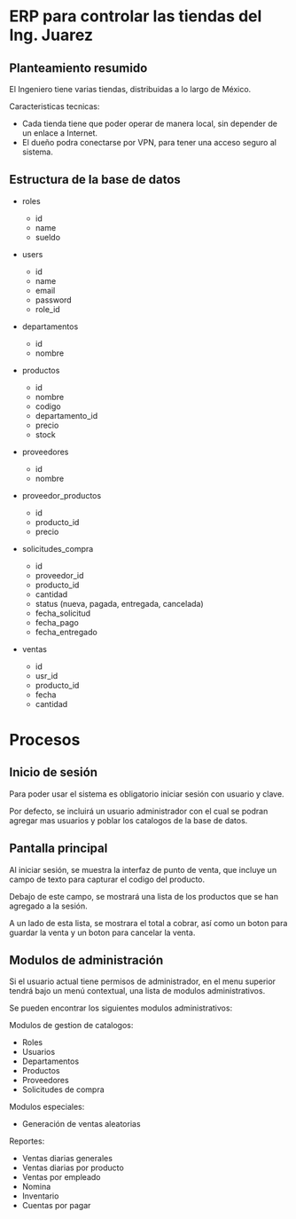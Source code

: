 # ERP para controlar las tiendas del Ing. Juarez

## Planteamiento resumido
El Ingeniero tiene varias tiendas, distribuidas a lo largo de México.

Caracteristicas tecnicas:
- Cada tienda tiene que poder operar de manera local, sin depender de un enlace a Internet.
- El dueño podra conectarse por VPN, para tener una acceso seguro al sistema.

## Estructura de la base de datos

- roles
    - id
    - name
    - sueldo

- users
    - id
    - name
    - email
    - password
    - role_id

- departamentos
    - id
    - nombre

- productos
    - id
    - nombre
    - codigo
    - departamento_id
    - precio
    - stock

- proveedores
    - id
    - nombre

- proveedor_productos
    - id
    - producto_id
    - precio

- solicitudes_compra
    - id
    - proveedor_id
    - producto_id
    - cantidad
    - status (nueva, pagada, entregada, cancelada)
    - fecha_solicitud
    - fecha_pago
    - fecha_entregado

- ventas
    - id
    - usr_id
    - producto_id
    - fecha
    - cantidad

# Procesos

## Inicio de sesión

Para poder usar el sistema es obligatorio iniciar sesión con usuario y clave.

Por defecto, se incluirá un usuario administrador con el cual se podran agregar
mas usuarios y poblar los catalogos de la base de datos.

## Pantalla principal

Al iniciar sesión, se muestra la interfaz de punto de venta, que incluye un 
campo de texto para capturar el codigo del producto.

Debajo de este campo, se mostrará una lista de los productos que se han
agregado a la sesión.

A un lado de esta lista, se mostrara el total a cobrar, así como un boton
para guardar la venta y un boton para cancelar la venta.

## Modulos de administración

Si el usuario actual tiene permisos de administrador, en el menu superior
tendrá bajo un menú contextual, una lista de modulos administrativos.

Se pueden encontrar los siguientes modulos administrativos:

Modulos de gestion de catalogos:
- Roles
- Usuarios
- Departamentos
- Productos
- Proveedores
- Solicitudes de compra

Modulos especiales:
- Generación de ventas aleatorias

Reportes:
- Ventas diarias generales
- Ventas diarias por producto
- Ventas por empleado
- Nomina
- Inventario
- Cuentas por pagar

